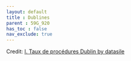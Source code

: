 ```yaml
---
layout: default
title : Dublines
parent : 59G_920
has_toc : false
nav_exclude: true
--- 
```

<div id="observablehq-content-c913ad49"></div>
<div id="observablehq-Intro-c913ad49"></div>
<div id="observablehq-VISU-c913ad49"></div>
<div id="observablehq-graph-c913ad49"></div>
<div id="observablehq-viewof-origines-c913ad49"></div>
<div id="observablehq-graph1-c913ad49"></div>
<div id="observablehq-map-c913ad49"></div>
<div id="observablehq-viewof-annee_min2-c913ad49"></div>
<div id="observablehq-map1-c913ad49"></div>
<div id="observablehq-tauxDublines-c913ad49"></div>
<div id="observablehq-Attention-c913ad49"></div>
<div id="observablehq-Comment-c913ad49"></div>
<p>Credit: <a href="https://observablehq.com/d/c2c6f7318319bb24">I. Taux de procédures Dublin by datasile</a></p>

<link rel="stylesheet" href="https://cdn.jsdelivr.net/npm/@observablehq/inspector@5/dist/inspector.css">
<script type="module">
import {Runtime, Inspector} from "https://cdn.jsdelivr.net/npm/@observablehq/runtime@5/dist/runtime.js";
import define from "https://api.observablehq.com/d/c2c6f7318319bb24.js?v=4";
new Runtime().module(define, name => {
  if (name === "content") return new Inspector(document.querySelector("#observablehq-content-c913ad49"));
  if (name === "Intro") return new Inspector(document.querySelector("#observablehq-Intro-c913ad49"));
  if (name === "VISU") return new Inspector(document.querySelector("#observablehq-VISU-c913ad49"));
  if (name === "graph") return new Inspector(document.querySelector("#observablehq-graph-c913ad49"));
  if (name === "viewof origines") return new Inspector(document.querySelector("#observablehq-viewof-origines-c913ad49"));
  if (name === "graph1") return new Inspector(document.querySelector("#observablehq-graph1-c913ad49"));
  if (name === "map") return new Inspector(document.querySelector("#observablehq-map-c913ad49"));
  if (name === "viewof annee_min2") return new Inspector(document.querySelector("#observablehq-viewof-annee_min2-c913ad49"));
  if (name === "map1") return new Inspector(document.querySelector("#observablehq-map1-c913ad49"));
  if (name === "tauxDublines") return new Inspector(document.querySelector("#observablehq-tauxDublines-c913ad49"));
  if (name === "Attention") return new Inspector(document.querySelector("#observablehq-Attention-c913ad49"));
  if (name === "Comment") return new Inspector(document.querySelector("#observablehq-Comment-c913ad49"));
  return ["maxY","yMax"].includes(name);
});
</script>
